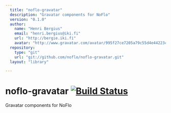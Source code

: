 ```yaml
---
  title: "noflo-gravatar"
  description: "Gravatar components for NoFlo"
  version: "0.1.0"
  author: 
    name: "Henri Bergius"
    email: "henri.bergius@iki.fi"
    url: "http://bergie.iki.fi"
    avatar: "http://www.gravatar.com/avatar/995f27ce7205a79c55d4e44223cd6de0?s=23"
  repository: 
    type: "git"
    url: "git://github.com/noflo/noflo-gravatar.git"
  layout: "library"

---
```

# noflo-gravatar [![Build Status](https://secure.travis-ci.org/noflo/noflo-gravatar.png?branch=master)](http://travis-ci.org/noflo/noflo-gravatar)

Gravatar components for NoFlo
